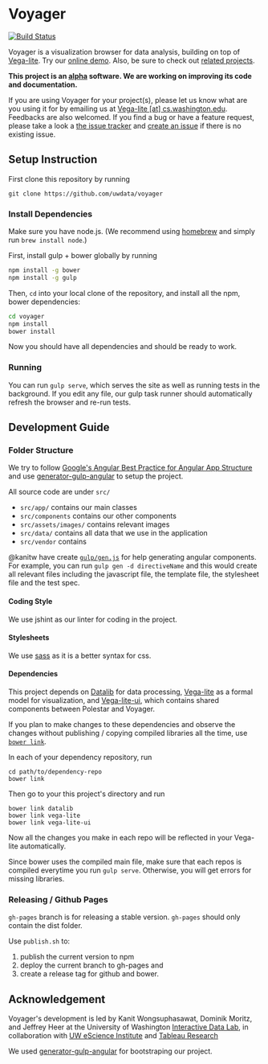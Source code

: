 # Voyager

[![Build Status](https://travis-ci.org/uwdata/voyager.svg)](https://travis-ci.org/uwdata/voyager) 

Voyager is a visualization browser for data analysis, building on top of [Vega-lite](https://github.com/uwdata/vega-lite).
Try our [online demo](http://uwdata.github.io/voyager/). Also, be sure to check out [related projects](https://vega.github.io/).

**This project is an [alpha](http://en.wikipedia.org/wiki/Software_release_life_cycle#Alpha) software.
We are working on improving its code and documentation.**

If you are using Voyager for your project(s), please let us know what are you using it for by emailing us at [Vega-lite \[at\] cs.washington.edu](mailto:vega-lite@cs.washington.edu).  Feedbacks are also welcomed.
If you find a bug or have a feature request, please take a look a [the issue tracker](https://github.com/uwdata/voyager/issues/) and [create an issue](https://github.com/uwdata/voyager/issues/new) if there is no existing issue. 

## Setup Instruction

First clone this repository by running

```
git clone https://github.com/uwdata/voyager
```

### Install Dependencies

Make sure you have node.js. (We recommend using [homebrew](http://brew.sh) and simply run `brew install node`.)

First, install gulp + bower globally by running

```sh
npm install -g bower
npm install -g gulp
```

Then, `cd` into your local clone of the repository, and install all the npm, bower dependencies:

```sh
cd voyager
npm install
bower install
```

Now you should have all dependencies and should be ready to work.

### Running

You can run `gulp serve`, which serves the site as well as running tests in the background.
If you edit any file, our gulp task runner should automatically refresh the browser and re-run tests.

## Development Guide

### Folder Structure

We try to follow [Google's Angular Best Practice for Angular App Structure](https://docs.google.com/document/d/1XXMvReO8-Awi1EZXAXS4PzDzdNvV6pGcuaF4Q9821Es/pub) and use [generator-gulp-angular](https://github.com/Swiip/generator-gulp-angular) to setup the project.

All source code are under `src/`

- `src/app/` contains our main classes
- `src/components` contains our other components
- `src/assets/images/` contains relevant images
- `src/data/` contains all data that we use in the application
- `src/vendor` contains

@kanitw have create [`gulp/gen.js`](https://github.com/uwdata/polestar/blob/master/gulp/gen.js) for help generating angular components.
For example, you can run `gulp gen -d directiveName` and this would create all relevant files including the javascript file, the template file, the stylesheet file and the test spec. 

#### Coding Style

We use jshint as our linter for coding in the project.  

#### Stylesheets

We use [sass](http://sass-lang.com) as it is a better syntax for css.

#### Dependencies

This project depends on [Datalib](https://github.com/uwdata/datalib) for data processing, [Vega-lite](https://github.com/uwdata/vega-lite) as a formal model for visualization, and [Vega-lite-ui](https://github.com/uwdata/vega-lite-ui), which contains shared components between Polestar and Voyager.

If you plan to make changes to these dependencies and observe the changes without publishing / copying compiled libraries all the time, use [`bower link`](https://oncletom.io/2013/live-development-bower-component/).

In each of your dependency repository, run

```
cd path/to/dependency-repo
bower link
```

Then go to your this project's directory and run

```
bower link datalib
bower link vega-lite
bower link vega-lite-ui
```

Now all the changes you make in each repo will be reflected in your Vega-lite automatically.

Since bower uses the compiled main file, make sure that each repos is compiled everytime you run `gulp serve`.
Otherwise, you will get errors for missing libraries.

### Releasing / Github Pages

`gh-pages` branch is for releasing a stable version.
`gh-pages` should only contain the dist folder.

Use `publish.sh` to:

1. publish the current version to npm
2. deploy the current branch to gh-pages and
3. create a release tag for github and bower.

## Acknowledgement

Voyager's development is led by Kanit Wongsuphasawat, Dominik Moritz, and Jeffrey Heer at the University of Washington [Interactive Data Lab](http://idl.cs.washington.edu), in collaboration with [UW eScience Institute](http://escience.washington.edu/) and [Tableau Research](http://research.tableau.com)

We used [generator-gulp-angular](https://github.com/Swiip/generator-gulp-angular) for bootstraping our project.

